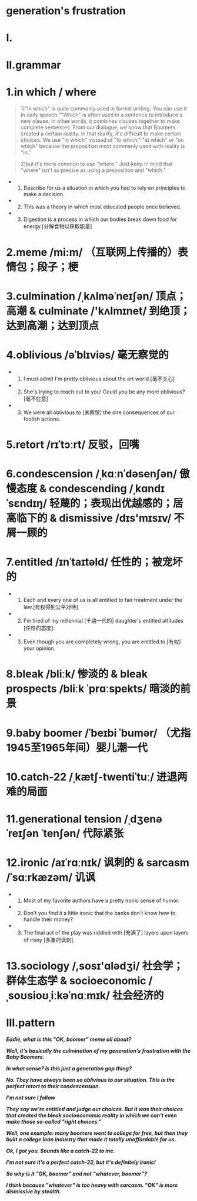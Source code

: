 # generation's frustration
# I.




# II.grammar
# 1.in which / where 
> 1)"In which" is quite commonly used in formal writing. You can use it in daily speech.""Which" is often used in a sentence to introduce a new clause. In other words, it combines clauses together to make complete sentences. From our dialogue, we know that Boomers created a certain reality. In that reality, it's difficult to make certain choices. We use "in which" instead of "to which," "at which" or "on which" because the preposition most commonly used with reality is "in."

> 2)but it's more common to use "where." Just keep in mind that "where" isn't as precise as using a preposition and "which."

- 1. Describe for us a situation in which you had to rely on principles to make a decision.

- 2. This was a theory in which most educated people once believed.

- 3. Digestion is a process in which our bodies break down food for energy.[分解食物以获取能量]



# 2.meme /mi:m/ （互联网上传播的）表情包；段子；梗 

# 3.culmination /ˌkʌlməˈneɪʃən/ 顶点；高潮 & culminate /'kʌlmɪnet/ 到绝顶；达到高潮；达到顶点 

# 4.oblivious /əˈblɪviəs/ 毫无察觉的 

- 1. I must admit I'm pretty oblivious about the art world.[毫不关心]

- 2. She's trying to reach out to you! Could you be any more oblivious?[毫不在意]

- 3. We were all oblivious to [未察觉] the dire consequences of our foolish actions.

# 5.retort /rɪˈtɔːrt/ 反驳，回嘴 

# 6.condescension /ˌkɑːnˈdəsenʃən/ 傲慢态度 & condescending /ˌkɑndɪˈsɛndɪŋ/ 轻蔑的；表现出优越感的；居高临下的 & dismissive /dɪs'mɪsɪv/ 不屑一顾的 


# 7.entitled /ɪnˈtaɪtəld/ 任性的；被宠坏的 

- 1. Each and every one of us is all entitled to fair treatment under the law.[有权得到公平对待]

- 2. I'm tired of my millennial [千禧一代的] daughter's entitled attitudes [任性的态度].

- 3. Even though you are completely wrong, you are entitled to [有权] your opinion.

# 8.bleak /bliːk/ 惨淡的 & bleak prospects /bliːk ˈprɑːspekts/ 暗淡的前景

# 9.baby boomer /ˈbeɪbi ˈbumər/ （尤指1945至1965年间）婴儿潮一代 

# 10.catch-22 /ˌkætʃ-twentiˈtuː/ 进退两难的局面 

# 11.generational tension /ˌdʒenəˈreɪʃən ˈtenʃən/ 代际紧张

# 12.ironic /aɪˈrɑːnɪk/ 讽刺的 & sarcasm /ˈsɑːrkæzəm/ 讥讽

- 1. Most of my favorite authors have a pretty ironic sense of humor.

- 2. Don't you find it a little ironic that the banks don't know how to handle their money?

- 3. The final act of the play was riddled with [充满了] layers upon layers of irony [多重的讽刺].

# 13.sociology /,sosɪ'ɑlədʒi/ 社会学；群体生态学 & socioeconomic /ˌsoʊsioʊˌiːkəˈnɑːmɪk/ 社会经济的





# III.pattern
***Eddie, what is this "OK, boomer" meme all about?***

***Well, it's basically the culmination of my generation's frustration with the Baby Boomers.***

***In what sense? Is this just a generation gap thing?***

***No. They have always been so oblivious to our situation. This is the perfect retort to their condescension.***

***I'm not sure I follow***

***They say we're entitled and judge our choices. But it was their choices that created the bleak socioeconomic reality in which we can't even make those so-called "right choices."***

***Well, one example: many boomers went to college for free, but then they built a college loan industry that made it totally unaffordable for us.***

***Ok, I got you. Sounds like a catch-22 to me.***

***I'm not sure it's a perfect catch-22, but it's definitely ironic!***

***So why is it "OK, boomer" and not "whatever, boomer"?***

***I think because "whatever" is too heavy with sarcasm. "OK" is more dismissive by stealth.***



